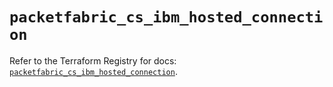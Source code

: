 # `packetfabric_cs_ibm_hosted_connection`

Refer to the Terraform Registry for docs: [`packetfabric_cs_ibm_hosted_connection`](https://registry.terraform.io/providers/packetfabric/packetfabric/1.9.3/docs/resources/cs_ibm_hosted_connection).
